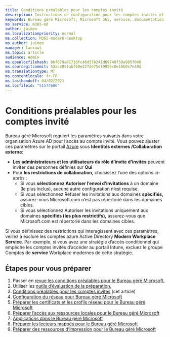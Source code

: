 ```yaml
---
title: Conditions préalables pour les comptes invité
description: Instructions de configuration pour les comptes invités et comment les ajuster
keywords: Bureau géré Microsoft, Microsoft 365, service, documentation
ms.service: m365-md
author: jaimeo
ms.localizationpriority: normal
ms.collection: M365-modern-desktop
ms.author: jaimeo
manager: laurawi
ms.topic: article
audience: Admin
ms.openlocfilehash: bbf679a01716fc48d37b241d69740f50a985f048
ms.sourcegitcommit: 53acc851abf68e2272e75df0856c0e16b0c7e48d
ms.translationtype: MT
ms.contentlocale: fr-FR
ms.lasthandoff: 04/02/2021
ms.locfileid: "51574606"
---
```

# <a name="prerequisites-for-guest-accounts"></a>Conditions préalables pour les comptes invité

Bureau géré Microsoft requiert les paramètres suivants dans votre organisation Azure AD pour l’accès au compte invité. Vous pouvez ajuster ces paramètres sur le portail [Azure](https://portal.azure.com) sous **Identités externes /Collaboration externe**:

-   **Les administrateurs et les utilisateurs du rôle d’invite d’invités** peuvent inviter des personnes définies sur **Oui**
-   Pour **les restrictions de collaboration,** choisissez l’une des options ci-après :
    -   Si vous **sélectionnez Autoriser l’envoi d’invitations** à un domaine (le plus inclus), aucune autre configuration n’est requise.
    -   Si vous sélectionnez Refuser les invitations aux domaines **spécifiés,** assurez-vous Microsoft.com n’est pas répertorié dans les domaines cibles.
    -   Si vous sélectionnez Autoriser les invitations uniquement aux domaines **spécifiés (les plus restrictifs),** assurez-vous que Microsoft.com est répertorié dans les domaines cibles. 

Si vous définissez des restrictions qui interagissent avec ces paramètres, veillez à exclure les comptes azure Active Directory **Modern Workplace Service**. Par exemple, si vous avez une stratégie d’accès conditionnel qui empêche les comptes invités d’accéder au portail Intune, excluez le groupe Comptes de **service** Workplace modernes de cette stratégie.

## <a name="steps-to-get-ready"></a>Étapes pour vous préparer

1. Passer en [revue les conditions préalables pour le Bureau géré Microsoft.](prerequisites.md)
2. Utiliser les [outils d’évaluation de la préparation.](readiness-assessment-tool.md)
3. [Conditions préalables pour les comptes invités](guest-accounts.md) (cet article)
4. [Configuration du réseau pour Bureau géré Microsoft](network.md)
5. [Préparer les certificats et les profils réseau pour le Bureau géré Microsoft](certs-wifi-lan.md)
6. [Préparer l’accès aux ressources locales pour le Bureau géré Microsoft](authentication.md)
7. [Applications dans le Bureau géré Microsoft](apps.md)
8. [Préparer les lecteurs mappés pour le Bureau géré Microsoft](mapped-drives.md)
9. [Préparer des ressources d’impression pour le Bureau géré Microsoft](printing.md)